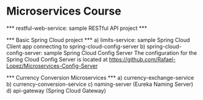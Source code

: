 # Microservices Course

*** restful-web-service: sample RESTful API project ***

*** Basic Spring Cloud project ***
a) limits-service: sample Spring Cloud Client app connecting to spring-cloud-config-server
b) spring-cloud-config-server: sample Spring Cloud Config Server
The configuration for the Spring Cloud Config Server is located at https://github.com/Rafael-Lopez/Microservices-Config-Server

*** Currency Conversion Microservices ***
a) currency-exchange-service
b) currency-conversion-service
c) naming-server (Eureka Naming Server)
d) api-gateway (Spring Cloud Gateway)
